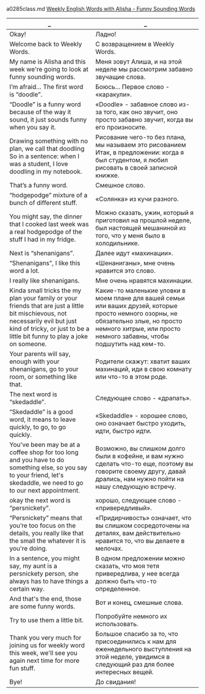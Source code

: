 a0285class.md
[Weekly English Words with Alisha - Funny Sounding Words](https://www.youtube.com/watch?v=Uw_7D1_8Suc)





_|_
--|--
Okay!|Ладно!
Welcome back to Weekly Words.|С возвращением в Weekly Words.
My name is Alisha and this week we're going to look at funny sounding words.|Меня зовут Алиша, и на этой неделе мы рассмотрим забавно звучащие слова.
I’m afraid… The first word is “doodle”.|Боюсь… Первое слово - «каракули».
“Doodle” is a funny word because of the way it sound, it just sounds funny when you say it.|«Doodle» - забавное слово из-за того, как оно звучит, оно просто забавно звучит, когда вы его произносите.
Drawing something with no plan, we call that doodling So in a sentence: when I was a student, I love doodling in my notebook.|Рисование чего-то без плана, мы называем это рисованием Итак, в предложении: когда я был студентом, я любил рисовать в своей записной книжке.
That’s a funny word.|Смешное слово.
“hodgepodge” mixture of a bunch of different stuff.|«Солянка» из кучи разного.
You might say, the dinner that I cooked last week was a real hodgepodge of the stuff I had in my fridge.|Можно сказать, ужин, который я приготовил на прошлой неделе, был настоящей мешаниной из того, что у меня было в холодильнике.
Next is “shenanigans”.|Далее идут «махинации».
“Shenanigans”, I like this word a lot.|«Шенаниганы», мне очень нравится это слово.
I really like shenanigans.|Мне очень нравятся махинации.
Kinda small tricks the my plan your family or your friends that are just a little bit mischievous, not necessarily evil but just kind of tricky, or just to be a little bit funny to play a joke on someone.|Какие-то маленькие уловки в моем плане для вашей семьи или ваших друзей, которые просто немного озорны, не обязательно злые, но просто немного хитрые, или просто немного забавны, чтобы подшутить над кем-то.
Your parents will say, enough with your shenanigans, go to your room, or something like that.|Родители скажут: хватит ваших махинаций, иди в свою комнату или что-то в этом роде.
The next word is “skedaddle”.|Следующее слово - «драпать».
“Skedaddle” is a good word, it means to leave quickly, to go, to go quickly.|«Skedaddle» - хорошее слово, оно означает быстро уходить, идти, быстро идти.
You've been may be at a coffee shop for too long and you have to do something else, so you say to your friend, let's skedaddle, we need to go to our next appointment.|Возможно, вы слишком долго были в кофейне, и вам нужно сделать что-то еще, поэтому вы говорите своему другу, давай дрались, нам нужно пойти на нашу следующую встречу.
okay the next word is “persnickety”.|хорошо, следующее слово - «привередливый».
“Persnickety” means that you’re too focus on the details, you really like that the small the whatever it is you're doing.|«Придирчивость» означает, что вы слишком сосредоточены на деталях, вам действительно нравится то, что вы делаете в мелочах.
In a sentence, you might say, my aunt is a persnickety person, she always has to have things a certain way.|В одном предложении можно сказать, что моя тетя привередлива, у нее всегда должно быть что-то определенное.
And that's the end, those are some funny words.|Вот и конец, смешные слова.
Try to use them a little bit.|Попробуйте немного их использовать.
Thank you very much for joining us for weekly word this week, we'll see you again next time for more fun stuff.|Большое спасибо за то, что присоединились к нам для еженедельного выступления на этой неделе, увидимся в следующий раз для более интересных вещей.
Bye!|До свидания!
